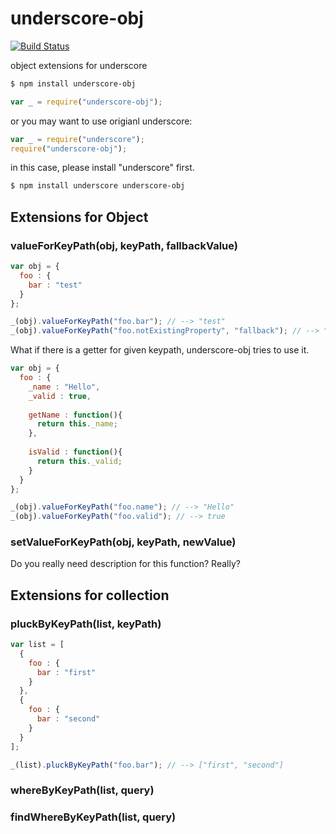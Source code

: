# underscore-obj

[![Build Status](https://travis-ci.org/jeeeyul/underscore-obj.png?branch=master)](https://travis-ci.org/jeeeyul/underscore-obj)

object extensions for underscore

```bash
$ npm install underscore-obj
```



```javascript
var _ = require("underscore-obj");
```

or you may want to use origianl underscore:

```javascript
var _ = require("underscore");
require("underscore-obj");
```
in this case, please install "underscore" first.
```bash
$ npm install underscore underscore-obj
```

## Extensions for Object
### valueForKeyPath(obj, keyPath, fallbackValue)
```javascript
var obj = {
  foo : {
    bar : "test"
  }
};

_(obj).valueForKeyPath("foo.bar"); // --> "test"
_(obj).valueForKeyPath("foo.notExistingProperty", "fallback"); // --> "fallback"
```

What if there is a getter for given keypath, underscore-obj tries to use it.
```javascript
var obj = {
  foo : {
    _name : "Hello",
    _valid : true,
    
    getName : function(){
      return this._name;
    },
    
    isValid : function(){
      return this._valid;
    }
  }
};

_(obj).valueForKeyPath("foo.name"); // --> "Hello"
_(obj).valueForKeyPath("foo.valid"); // --> true
```

### setValueForKeyPath(obj, keyPath, newValue)
Do you really need description for this function? Really?

## Extensions for collection
### pluckByKeyPath(list, keyPath)
```javascript
var list = [
  {
    foo : {
      bar : "first"
    }
  },
  {
    foo : {
      bar : "second"
    }
  }
];

_(list).pluckByKeyPath("foo.bar"); // --> ["first", "second"]
```

### whereByKeyPath(list, query)
### findWhereByKeyPath(list, query)
